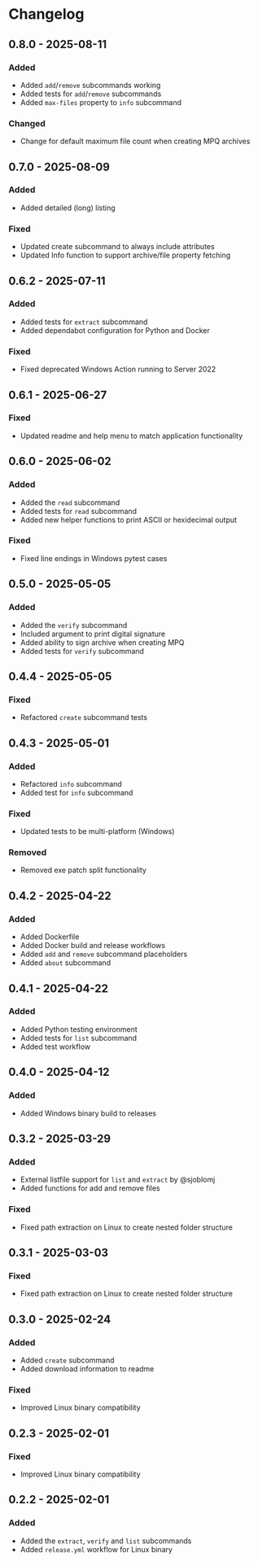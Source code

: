 # Changelog

## 0.8.0 - 2025-08-11

### Added

- Added `add`/`remove` subcommands working
- Added tests for `add`/`remove` subcommands
- Added `max-files` property to `info` subcommand

### Changed

- Change for default maximum file count when creating MPQ archives

## 0.7.0 - 2025-08-09

### Added

- Added detailed (long) listing

### Fixed

- Updated create subcommand to always include attributes
- Updated Info function to support archive/file property fetching

## 0.6.2 - 2025-07-11

### Added

- Added tests for `extract` subcommand
- Added dependabot configuration for Python and Docker

### Fixed

- Fixed deprecated Windows Action running to Server 2022

## 0.6.1 - 2025-06-27

### Fixed

- Updated readme and help menu to match application functionality

## 0.6.0 - 2025-06-02

### Added

- Added the `read` subcommand
- Added tests for `read` subcommand
- Added new helper functions to print ASCII or hexidecimal output

### Fixed

- Fixed line endings in Windows pytest cases

## 0.5.0 - 2025-05-05

### Added

- Added the `verify` subcommand
- Included argument to print digital signature
- Added ability to sign archive when creating MPQ
- Added tests for `verify` subcommand

## 0.4.4 - 2025-05-05

### Fixed

- Refactored `create` subcommand tests

## 0.4.3 - 2025-05-01

### Added

- Refactored `info` subcommand
- Added test for `info` subcommand

### Fixed

- Updated tests to be multi-platform (Windows)

### Removed

- Removed exe patch split functionality

## 0.4.2 - 2025-04-22

### Added

- Added Dockerfile
- Added Docker build and release workflows
- Added `add` and `remove` subcommand placeholders
- Added `about` subcommand

## 0.4.1 - 2025-04-22

### Added

- Added Python testing environment
- Added tests for `list` subcommand
- Added test workflow

## 0.4.0 - 2025-04-12

### Added

- Added Windows binary build to releases

## 0.3.2 - 2025-03-29

### Added

- External listfile support for `list` and `extract` by @sjoblomj
- Added functions for add and remove files

### Fixed

- Fixed path extraction on Linux to create nested folder structure

## 0.3.1 - 2025-03-03

### Fixed

- Fixed path extraction on Linux to create nested folder structure

## 0.3.0 - 2025-02-24

### Added

- Added `create` subcommand
- Added download information to readme

### Fixed

- Improved Linux binary compatibility

## 0.2.3 - 2025-02-01

### Fixed

- Improved Linux binary compatibility

## 0.2.2 - 2025-02-01

### Added

- Added the `extract`, `verify` and `list` subcommands
- Added `release.yml` workflow for Linux binary
